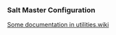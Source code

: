 ### Salt Master Configuration

[Some documentation in utilities.wiki](https://github.com/biviosoftware/utilities/wiki)
